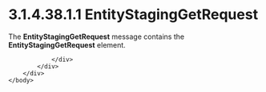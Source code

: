 <html dir="LTR" xmlns:mshelp="http://msdn.microsoft.com/mshelp" xmlns:ddue="http://ddue.schemas.microsoft.com/authoring/2003/5" xmlns:xlink="http://www.w3.org/1999/xlink" xmlns:tool="http://www.microsoft.com/tooltip">
    <head>
        <meta http-equiv="Content-Type" content="text/html; CHARSET=utf-8"></meta>
        <meta name="save" content="history"></meta>
        <title>3.1.4.38.1.1 EntityStagingGetRequest</title>
        <xml>
            <mshelp:toctitle title="3.1.4.38.1.1 EntityStagingGetRequest"></mshelp:toctitle>
            <mshelp:rltitle title="[MS-SSMDSWS-15]: EntityStagingGetRequest"></mshelp:rltitle>
            <mshelp:keyword index="A" term="30a27ba7-8faf-41b8-8c7d-d29b71872ddb"></mshelp:keyword>
            <mshelp:attr name="DCSext.ContentType" value="open specification"></mshelp:attr>
            <mshelp:attr name="AssetID" value="30a27ba7-8faf-41b8-8c7d-d29b71872ddb"></mshelp:attr>
            <mshelp:attr name="TopicType" value="kbRef"></mshelp:attr>
            <mshelp:attr name="DCSext.Title" value="[MS-SSMDSWS-15]: EntityStagingGetRequest" />
        </xml>
    </head>
    <body>
        <div id="header">
            <h1 class="heading">3.1.4.38.1.1 EntityStagingGetRequest</h1>
        </div>
        <div id="mainSection">
            <div id="mainBody">
                <div id="allHistory" class="saveHistory"></div>
                <div id="sectionSection0" class="section" name="collapseableSection">
                    

<p>The <b>EntityStagingGetRequest</b> message contains the <b>EntityStagingGetRequest</b>
element.</p>


                </div>
            </div>
        </div>
    </body>
</html>